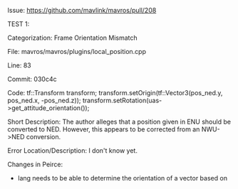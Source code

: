 Issue: https://github.com/mavlink/mavros/pull/208

TEST 1:

Categorization: Frame Orientation Mismatch

File:
  mavros/mavros/plugins/local_position.cpp

Line:
  83

Commit:
  030c4c

Code:
    tf::Transform transform;
    transform.setOrigin(tf::Vector3(pos_ned.y, pos_ned.x, -pos_ned.z));
    transform.setRotation(uas->get_attitude_orientation());

Short Description: The author alleges that a position given in ENU should be converted to NED. However, this appears to be corrected from an NWU->NED conversion.

Error Location/Description: I don't know yet.

Changes in Peirce: 
- lang needs to be able to determine the orientation of a vector based on 
